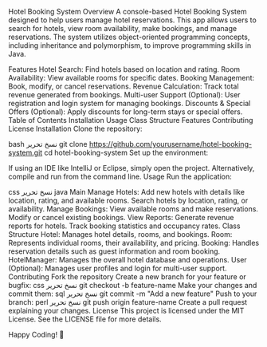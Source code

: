 Hotel Booking System
Overview
A console-based Hotel Booking System designed to help users manage hotel reservations. This app allows users to search for hotels, view room availability, make bookings, and manage reservations. The system utilizes object-oriented programming concepts, including inheritance and polymorphism, to improve programming skills in Java.

Features
Hotel Search: Find hotels based on location and rating.
Room Availability: View available rooms for specific dates.
Booking Management: Book, modify, or cancel reservations.
Revenue Calculation: Track total revenue generated from bookings.
Multi-user Support (Optional): User registration and login system for managing bookings.
Discounts & Special Offers (Optional): Apply discounts for long-term stays or special offers.
Table of Contents
Installation
Usage
Class Structure
Features
Contributing
License
Installation
Clone the repository:

bash
نسخ
تحرير
git clone https://github.com/yourusername/hotel-booking-system.git
cd hotel-booking-system
Set up the environment:

If using an IDE like IntelliJ or Eclipse, simply open the project.
Alternatively, compile and run from the command line.
Usage
Run the application:

css
نسخ
تحرير
java Main
Manage Hotels:
Add new hotels with details like location, rating, and available rooms.
Search hotels by location, rating, or availability.
Manage Bookings:
View available rooms and make reservations.
Modify or cancel existing bookings.
View Reports:
Generate revenue reports for hotels.
Track booking statistics and occupancy rates.
Class Structure
Hotel: Manages hotel details, rooms, and bookings.
Room: Represents individual rooms, their availability, and pricing.
Booking: Handles reservation details such as guest information and room booking.
HotelManager: Manages the overall hotel database and operations.
User (Optional): Manages user profiles and login for multi-user support.
Contributing
Fork the repository
Create a new branch for your feature or bugfix:
css
نسخ
تحرير
git checkout -b feature-name
Make your changes and commit them:
sql
نسخ
تحرير
git commit -m "Add a new feature"
Push to your branch:
perl
نسخ
تحرير
git push origin feature-name
Create a pull request explaining your changes.
License
This project is licensed under the MIT License. See the LICENSE file for more details.

Happy Coding! 🚀
